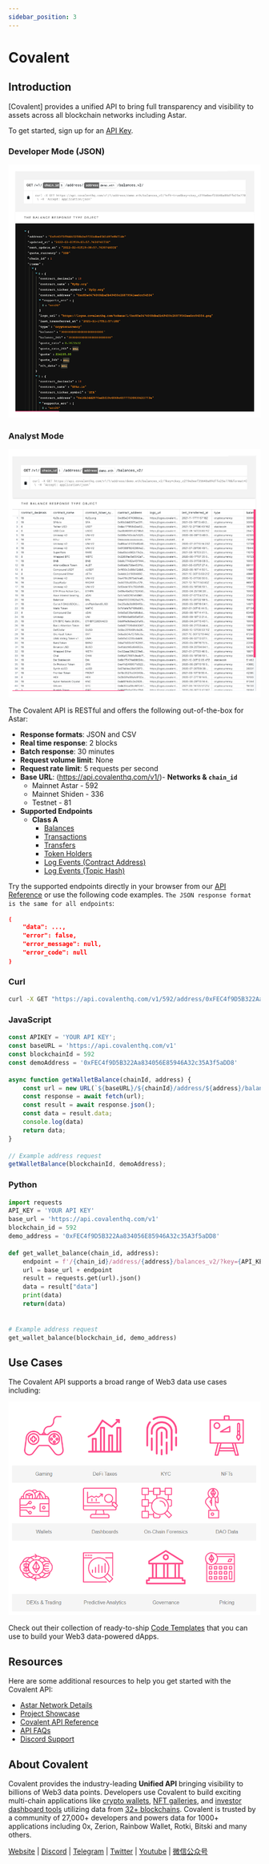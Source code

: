 ```yaml
---
sidebar_position: 3
---
```


# Covalent

[Covalent]: https://www.covalenthq.com/?utm_source=astar&utm_medium=partner-docs

## Introduction

[Covalent​] provides a unified API to bring full transparency and visibility to assets across all blockchain networks including Astar.

To get started, sign up for an [API Key](https://www.covalenthq.com/platform/?utm_source=astar&utm_medium=partner-docs).

### Developer Mode (JSON)

![5](img/5.webp)

### Analyst Mode

![6](img/6.webp)

The Covalent API is RESTful and offers the following out-of-the-box for Astar:
​

- **Response formats**: JSON and CSV
- **Real time response**: 2 blocks
- **Batch response**: 30 minutes
- **Request volume limit**: None
- **Request rate limit**: 5 requests per second
- **Base URL**: (<https://api.covalenthq.com/v1/>)
​​- **Networks & `chain_id`**
  - Mainnet Astar - 592
  - Mainnet Shiden - 336
  - Testnet - 81
- **Supported Endpoints**
  - **Class A**
    - [Balances](https://www.covalenthq.com/docs/api/#/0/Get%20token%20balances%20for%20address/USD/592/?utm_source=astar&utm_medium=partner-docs)
    - [Transactions](https://www.covalenthq.com/docs/api/#/0/Get%20transactions%20for%20address/USD/592/?utm_source=astar&utm_medium=partner-docs)
    - [Transfers](https://www.covalenthq.com/docs/api/#/0/Get%20ERC20%20token%20transfers%20for%20address/USD/592/?utm_source=astar&utm_medium=partner-docs)
    - [Token Holders](https://www.covalenthq.com/docs/api/#/0/Get%20token%20holders%20as%20of%20any%20block%20height/USD/592/?utm_source=astar&utm_medium=partner-docs)
    - [Log Events (Contract Address)](https://www.covalenthq.com/docs/api/#/0/Get%20log%20events%20by%20contract%20address/USD/592/?utm_source=astar&utm_medium=partner-docs)
    - [Log Events (Topic Hash)](https://www.covalenthq.com/docs/api/#/0/Get%20log%20events%20by%20topic%20hash(es)/USD/592/?utm_source=astar&utm_medium=partner-docs)

Try the supported endpoints directly in your browser from our [API Reference](https://covalenthq.com/docs/api/?utm_source=astar&utm_medium=partner-docs) or use the following code examples. `The JSON response format is the same for all endpoints`:

```json
❴
    "data": ..., 
    "error": false,
    "error_message": null,
    "error_code": null
❵
```

### Curl

```sh
curl -X GET "https://api.covalenthq.com/v1/592/address/0xFEC4f9D5B322Aa834056E85946A32c35A3f5aDD8/balances_v2/?key={YOUR API KEY}" -H "Accept: application/json"
```

### JavaScript

```js
const APIKEY = 'YOUR API KEY';
const baseURL = 'https://api.covalenthq.com/v1'
const blockchainId = 592
const demoAddress = '0xFEC4f9D5B322Aa834056E85946A32c35A3f5aDD8'

async function getWalletBalance(chainId, address) {
    const url = new URL(`${baseURL}/${chainId}/address/${address}/balances_v2/?key=${APIKEY}`);
    const response = await fetch(url);
    const result = await response.json();
    const data = result.data;
    console.log(data)
    return data;
}

// Example address request
getWalletBalance(blockchainId, demoAddress);
```

### Python

```py
import requests
API_KEY = 'YOUR API KEY'
base_url = 'https://api.covalenthq.com/v1'
blockchain_id = 592
demo_address = '0xFEC4f9D5B322Aa834056E85946A32c35A3f5aDD8'

def get_wallet_balance(chain_id, address):
    endpoint = f'/{chain_id}/address/{address}/balances_v2/?key={API_KEY}'
    url = base_url + endpoint
    result = requests.get(url).json()
    data = result["data"]
    print(data)
    return(data)


# Example address request
get_wallet_balance(blockchain_id, demo_address)
```

## Use Cases

The Covalent API supports a broad range of Web3 data use cases including:

![7](img/7.png)

Check out their collection of ready-to-ship [Code Templates](https://github.com/covalenthq/web3-resources?utm_source=astar&utm_medium=partner-docs) that you can use to build your Web3 data-powered dApps.

## Resources

Here are some additional resources to help you get started with the Covalent API:

- [Astar Network Details](https://www.covalenthq.com/docs/networks/astar/?utm_source=astar&utm_medium=partner-docs)
- [Project Showcase](https://www.covalenthq.com/docs/project-showcase/?utm_source=astar&utm_medium=partner-docs)
- [Covalent API Reference](https://covalenthq.com/docs/api/?utm_source=astar&utm_medium=partner-docs)
- [API FAQs](https://www.covalenthq.com/docs/developer/faq/?utm_source=astar&utm_medium=partner-docs)
- [Discord Support](https://www.covalenthq.com/discord/?utm_source=astar&utm_medium=partner-docs)

## About Covalent

Covalent provides the industry-leading **Unified API** bringing visibility to billions of Web3 data points. Developers use Covalent to build exciting multi-chain applications like [crypto wallets](https://www.covalenthq.com/docs/project-showcase/wallet), [NFT galleries](https://www.covalenthq.com/docs/project-showcase/nft), and [investor dashboard tools](https://www.covalenthq.com/docs/project-showcase/tools) utilizing data from [32+ blockchains](https://www.covalenthq.com/docs/networks). Covalent is trusted by a community of 27,000+ developers and powers data for 1000+ applications including 0x, Zerion, Rainbow Wallet, Rotki, Bitski and many others.

[Website](https://www.covalenthq.com/) | [Discord](https://discord.com/invite/fgZPpq69Dd) | [Telegram](https://t.me/CovalentHQ) | [Twitter](https://twitter.com/covalent_hq) | [Youtube](https://www.youtube.com/channel/UCGn-T9qPiXAx490Wr6WPbOw) | [微信公众号](https://mp.weixin.qq.com/s?__biz=MzU0MzY5ODMzMg==&mid=2247483899&idx=1&sn=9c1d4df3acc04bc35c429b244307d3c7&chksm=fb063d08cc71b41e2da96b4747513acf2ab9182babe57c135e4a7d1fef9255eb3b310217835c&token=2144505038&lang=zh_CN#rd)
